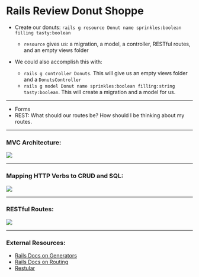 # Rails Review Donut Shoppe

- Create our donuts: `rails g resource Donut name sprinkles:boolean filling tasty:boolean`

  - `resource` gives us: a migration, a model, a controller, RESTful routes, and an empty views folder

- We could also accomplish this with:
  - `rails g controller Donuts`. This will give us an empty views folder and a `DonutsController`
  - `rails g model Donut name sprinkles:boolean filling:string tasty:boolean`. This will create a migration and a model
    for us.

---

- Forms
- REST: What should our routes be? How should I be thinking about my routes.

---

### MVC Architecture:

![](https://github.com/learn-co-students/nyc-web-080618/raw/master/18-REST-review-donut-shoppe/mvc_request.jpg)

---

### Mapping HTTP Verbs to CRUD and SQL:

![](https://github.com/learn-co-students/nyc-web-080618/raw/master/18-REST-review-donut-shoppe/http_crud.jpg)

---

### RESTful Routes:

![](https://github.com/learn-co-students/nyc-web-080618/raw/master/18-REST-review-donut-shoppe/RESTful_routes.png)

---

### External Resources:

- [Rails Docs on Generators](https://guides.rubyonrails.org/command_line.html#rails-generate)
- [Rails Docs on Routing](https://guides.rubyonrails.org/routing.html#resource-routing-the-rails-default)
- [Restular](http://www.restular.com/)
